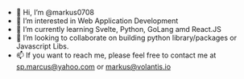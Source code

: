 - 👋 Hi, I’m @markus0708
- 👀 I’m interested in Web Application Development
- 🌱 I’m currently learning Svelte, Python, GoLang amd React.JS
- 💞️ I’m looking to collaborate on building python library/packages or Javascript Libs. 
- 📫 If you want to reach me, please feel free to contact me at sp.marcus@yahoo.com or markus@volantis.io 

<!---
markus0708/markus0708 is a ✨ special ✨ repository because its `README.md` (this file) appears on your GitHub profile.
You can click the Preview link to take a look at your changes.
--->
